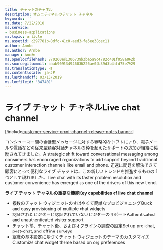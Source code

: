 ```yaml
---
title: チャットのチャネル
description: オムニチャネルのチャット チャネル
keywords: ''
ms.date: 7/22/2018
ms.service:
- business-applications
ms.topic: article
ms.assetid: c297781b-8dfc-41c0-aed3-fe5ee38cec11
author: Annbe
ms.author: Annbe
manager: AnnBe
ms.openlocfilehash: 870260ed1306739b3ba5a9d4782c401f058a062b
ms.sourcegitcommit: eaab909534946036226ae04b39d3b4afd75e7929
ms.translationtype: HT
ms.contentlocale: ja-JP
ms.lasthandoff: 03/15/2019
ms.locfileid: "847402"
---
```

#  <a name="live-chat-channel"></a><span data-ttu-id="1a044-103">ライブ チャット チャネル</span><span class="sxs-lookup"><span data-stu-id="1a044-103">Live chat channel</span></span> 

[!include[customer-service-omni-channel-release-notes banner](../../includes/customer-service-omni-channel-release-notes.md)]



<span data-ttu-id="1a044-104">コンシューマー間の会話型メッセージに対する戦略的なシフトにより、電子メールや電話などの従来型顧客対話チャネルの枠を超えたサポートの追加が組織に奨励されてきました。</span><span class="sxs-lookup"><span data-stu-id="1a044-104">A strategic shift toward conversational messaging among consumers has encouraged organizations to add support beyond traditional customer interaction channels like email and phone.</span></span> <span data-ttu-id="1a044-105">迅速に問題を解決できて顧客にとって便利なライブ チャットは、この新しいトレンドを推進するものの 1 つとして現れました。</span><span class="sxs-lookup"><span data-stu-id="1a044-105">Live chat with its faster problem resolution and customer convenience has emerged as one of the drivers of this new trend.</span></span>

<span data-ttu-id="1a044-106">**ライブ チャット チャネルの重要な機能**</span><span class="sxs-lookup"><span data-stu-id="1a044-106">**Key capabilities of live chat channel**</span></span>

-   <span data-ttu-id="1a044-107">複数のチャット ウィジェットのすばやくて簡単なプロビジョニング</span><span class="sxs-lookup"><span data-stu-id="1a044-107">Quick and easy provisioning of multiple chat widgets</span></span>
-   <span data-ttu-id="1a044-108">認証されたビジターと認証されていないビジターのサポート</span><span class="sxs-lookup"><span data-stu-id="1a044-108">Authenticated and unauthenticated visitor support</span></span>
-   <span data-ttu-id="1a044-109">チャット前、チャット後、およびオフラインの調査の設定</span><span class="sxs-lookup"><span data-stu-id="1a044-109">Set up pre-chat, post-chat, and offline surveys</span></span>
-   <span data-ttu-id="1a044-110">組織の基本設定に基づくチャット ウィジェットのテーマのカスタマイズ</span><span class="sxs-lookup"><span data-stu-id="1a044-110">Customize chat widget theme based on org preferences</span></span>



